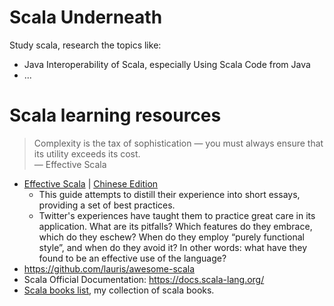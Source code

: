 # Scala Underneath

Study scala, research the topics like:

- Java Interoperability of Scala, especially Using Scala Code from Java
- ...


# Scala learning resources

> Complexity is the tax of sophistication — you must always ensure that its utility exceeds its cost.  
> — Effective Scala

- [Effective Scala](http://twitter.github.io/effectivescala/index.html) | [Chinese Edition](http://twitter.github.io/effectivescala/index-cn.html)
    - This guide attempts to distill their experience into short essays, providing a set of best practices.  
    - Twitter's experiences have taught them to practice great care in its application.
        What are its pitfalls? Which features do they embrace, which do they eschew?
        When do they employ “purely functional style”, and when do they avoid it?
        In other words: what have they found to be an effective use of the language?
- https://github.com/lauris/awesome-scala
- Scala Official Documentation: https://docs.scala-lang.org/
- [Scala books list](https://www.douban.com/doulist/41749522/), my collection of scala books.
